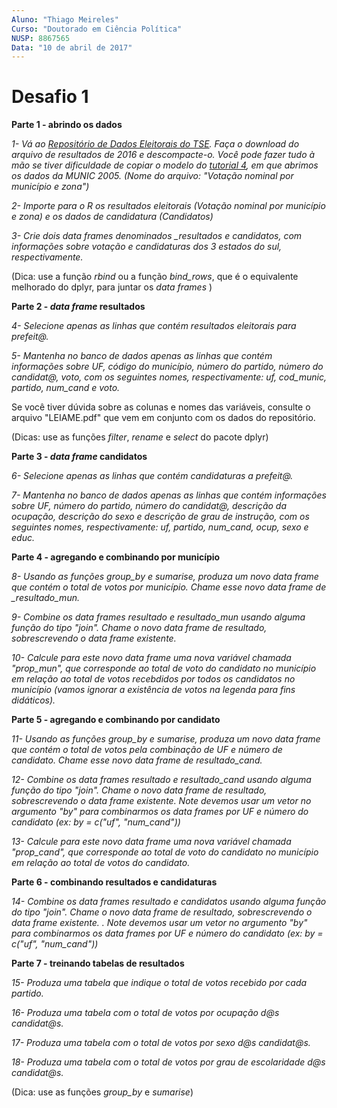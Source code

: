 ```yaml
---
Aluno: "Thiago Meireles"
Curso: "Doutorado em Ciência Política"
NUSP: 8867565
Data: "10 de abril de 2017"
---
```


# Desafio 1

**Parte 1 - abrindo os dados**

*1- Vá ao [Repositório de Dados Eleitorais do TSE](http://www.tse.jus.br/eleicoes/estatisticas/repositorio-de-dados-eleitorais). Faça o download do arquivo de resultados de 2016 e descompacte-o. Você pode fazer tudo à mão se tiver dificuldade de copiar o modelo do [tutorial 4](https://github.com/leobarone/FLS6397/blob/master/tutorials/tutorial4.Rmd), em que abrimos os dados da MUNIC 2005. (Nome do arquivo: "Votação nominal por município e zona")*

*2- Importe para o R os resultados eleitorais (Votação nominal por município e zona) e os dados de candidatura (Candidatos)*

*3- Crie dois _data frames_ denominados _resultados e _candidatos_, com informações sobre votação e candidaturas dos 3 estados do sul, respectivamente.*

(Dica: use a função _rbind_ ou a função _bind\_rows_, que é o equivalente melhorado do dplyr, para juntar os _data frames_ )

**Parte 2 - _data frame_ resultados**

*4- Selecione apenas as linhas que contém resultados eleitorais para prefeit@.*

*5- Mantenha no banco de dados apenas as linhas que contém informações sobre UF, código do município, número do partido, número do candidat@, voto, com os seguintes nomes, respectivamente: uf, cod_munic, partido, num_cand e voto.*

Se você tiver dúvida sobre as colunas e nomes das variáveis, consulte o arquivo "LEIAME.pdf" que vem em conjunto com os dados do repositório.

(Dicas: use as funções _filter_, _rename_ e _select_ do pacote dplyr)

**Parte 3 - _data frame_ candidatos**

*6- Selecione apenas as linhas que contém candidaturas a prefeit@.*

*7- Mantenha no banco de dados apenas as linhas que contém informações sobre UF, número do partido, número do candidat@, descrição da ocupação, descrição do sexo e descrição de grau de instrução, com os seguintes nomes, respectivamente: uf, partido, num_cand, ocup, sexo e educ.*

**Parte 4 - agregando e combinando por município**

*8- Usando as funções _group\_by_ e _sumarise_, produza um novo _data frame_ que contém o total de votos por município. Chame esse novo _data frame_ de _resultado\_mun.*

*9- Combine os _data frames_ resultado e resultado\_mun usando alguma função do tipo "_join_". Chame o novo _data frame_ de _resultado_, sobrescrevendo o _data frame_ existente.*

*10- Calcule para este novo _data frame_ uma nova variável chamada "prop_mun", que corresponde ao total de voto do candidato no município em relação ao total de votos recebdidos por todos os candidatos no município (vamos ignorar a existência de votos na legenda para fins didáticos).*

**Parte 5 - agregando e combinando por candidato**

*11- Usando as funções _group\_by_ e _sumarise_, produza um novo _data frame_ que contém o total de votos pela combinação de UF e número de candidato. Chame esse novo _data frame_ de _resultado\_cand_.*

*12- Combine os _data frames_ resultado e resultado\_cand usando alguma função do tipo "_join_". Chame o novo _data frame_ de _resultado_, sobrescrevendo o _data frame_ existente. Note devemos usar um vetor no argumento "by" para combinarmos os _data frames_ por UF e número do candidato (ex: by = c("uf", "num_cand"))*

*13- Calcule para este novo _data frame_ uma nova variável chamada "prop_cand", que corresponde ao total de voto do candidato no município em relação ao total de votos do candidato.*

**Parte 6 - combinando resultados e candidaturas**

*14- Combine os _data frames_ resultado e candidatos usando alguma função do tipo "_join_". Chame o novo _data frame_ de _resultado_, sobrescrevendo o _data frame_ existente. . Note devemos usar um vetor no argumento "by" para combinarmos os _data frames_ por UF e número do candidato (ex: by = c("uf", "num_cand"))*

**Parte 7 - treinando tabelas de resultados**

*15- Produza uma tabela que indique o total de votos recebido por cada partido.*

*16- Produza uma tabela com o total de votos por ocupação d@s candidat@s.*

*17- Produza uma tabela com o total de votos por sexo d@s candidat@s.*

*18- Produza uma tabela com o total de votos por grau de escolaridade d@s candidat@s.*

(Dica: use as funções _group\_by_ e _sumarise_)
